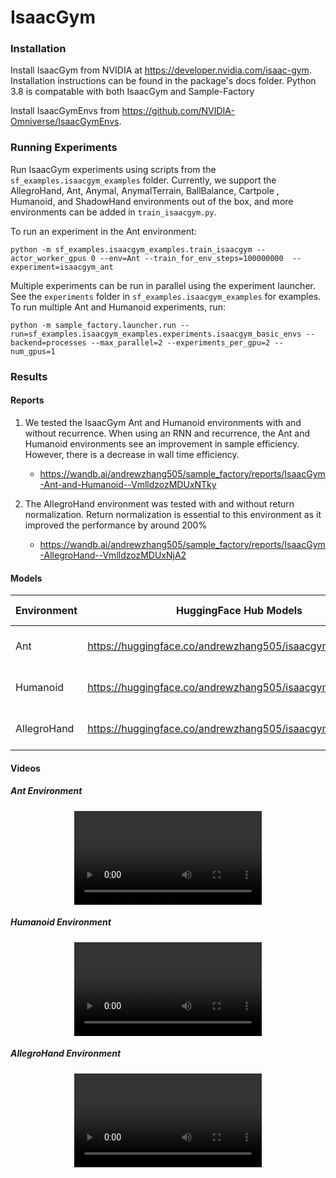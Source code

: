 # IsaacGym

### Installation

Install IsaacGym from NVIDIA at https://developer.nvidia.com/isaac-gym. Installation instructions can be found in the package's docs folder. Python 3.8 is compatable with both IsaacGym and Sample-Factory

Install IsaacGymEnvs from https://github.com/NVIDIA-Omniverse/IsaacGymEnvs. 

### Running Experiments

Run IsaacGym experiments using scripts from the `sf_examples.isaacgym_examples` folder. Currently, we support the AllegroHand, Ant, Anymal, AnymalTerrain, BallBalance, Cartpole , Humanoid, and ShadowHand  environments out of the box, and more environments can be added in `train_isaacgym.py`.

To run an experiment in the Ant environment:
```
python -m sf_examples.isaacgym_examples.train_isaacgym --actor_worker_gpus 0 --env=Ant --train_for_env_steps=100000000  --experiment=isaacgym_ant
```

Multiple experiments can be run in parallel using the experiment launcher. See the `experiments` folder in `sf_examples.isaacgym_examples` for examples. To run multiple Ant and Humanoid experiments, run:
```
python -m sample_factory.launcher.run --run=sf_examples.isaacgym_examples.experiments.isaacgym_basic_envs --backend=processes --max_parallel=2 --experiments_per_gpu=2 --num_gpus=1
```

### Results

#### Reports

1. We tested the IsaacGym Ant and Humanoid environments with and without recurrence. When using an RNN and recurrence, the Ant and Humanoid environments see an improvement in sample efficiency. However, there is a decrease in wall time efficiency.
    - https://wandb.ai/andrewzhang505/sample_factory/reports/IsaacGym-Ant-and-Humanoid--VmlldzozMDUxNTky

2. The AllegroHand environment was tested with and without return normalization. Return normalization is essential to this environment as it improved the performance by around 200%
    - https://wandb.ai/andrewzhang505/sample_factory/reports/IsaacGym-AllegroHand--VmlldzozMDUxNjA2

#### Models

| Environment | HuggingFace Hub Models                                     | Evaluation Metrics  |
| ----------- | ---------------------------------------------------------- | ------------------- |
| Ant         | https://huggingface.co/andrewzhang505/isaacgym_ant         | 11830.10 +/- 875.26 |
| Humanoid    | https://huggingface.co/andrewzhang505/isaacgym_humanoid    | 8839.07 +/- 407.26  |
| AllegroHand | https://huggingface.co/andrewzhang505/isaacgym_allegrohand | 3608.18 +/- 1062.94 |

#### Videos

##### Ant Environment

<p align="center">
<video class="w-full" src="https://huggingface.co/andrewzhang505/isaacgym_ant/resolve/main/replay.mp4" controls="" autoplay="" loop=""></video></p>

##### Humanoid Environment

<p align="center">
<video class="w-full" src="https://huggingface.co/andrewzhang505/isaacgym_humanoid/resolve/main/replay.mp4" controls="" autoplay="" loop=""></video></p>

##### AllegroHand Environment

<p align="center">
<video class="w-full" src="https://huggingface.co/andrewzhang505/isaacgym_allegrohand/resolve/main/replay.mp4" controls="" autoplay="" loop=""></video></p>